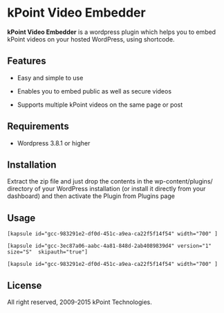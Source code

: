 kPoint Video Embedder
=======

**kPoint Video Embedder** is a wordpress plugin which helps you to embed kPoint videos on your hosted WordPress, using shortcode.

Features
--------------

* Easy and simple to use

* Enables you to embed public as well as secure videos

* Supports multiple kPoint videos on the same page or post


Requirements
--------------

* Wordpress 3.8.1 or higher


Installation
--------------
Extract the zip file and just drop the contents in the wp-content/plugins/ directory of your WordPress installation 
(or install it directly from your dashboard) and then activate the Plugin from Plugins page

Usage
--------------
```
[kapsule id="gcc-983291e2-df0d-451c-a9ea-ca22f5f14f54" width="700" ]
```

```
[kapsule id="gcc-3ec87a06-aabc-4a81-848d-2ab4089839d4" version="1" size="S"  skipauth="true"]
```

```
[kapsule id="gcc-983291e2-df0d-451c-a9ea-ca22f5f14f54" width="700" ]
```

License
---------
All right reserved, 2009-2015 kPoint Technologies.
